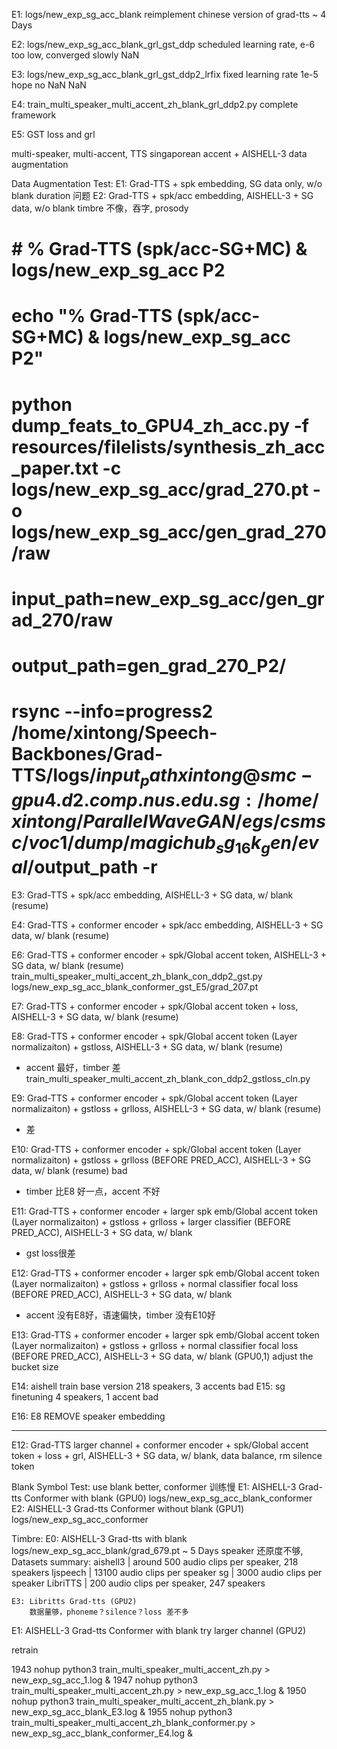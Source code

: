 E1: logs/new_exp_sg_acc_blank
reimplement chinese version of grad-tts
~ 4 Days

E2: logs/new_exp_sg_acc_blank_grl_gst_ddp
scheduled learning rate, e-6 too low, converged slowly
NaN

E3: logs/new_exp_sg_acc_blank_grl_gst_ddp2_lrfix
fixed learning rate 1e-5 hope no NaN
NaN

E4: train_multi_speaker_multi_accent_zh_blank_grl_ddp2.py
complete framework

E5: GST loss and grl



multi-speaker, multi-accent, TTS 
singaporean accent + AISHELL-3 data augmentation

Data Augmentation Test:
E1: Grad-TTS + spk embedding, SG data only, w/o blank
    duration 问题
E2: Grad-TTS + spk/acc embedding, AISHELL-3 + SG data, w/o blank
    timbre 不像，吞字, prosody

# # % Grad-TTS (spk/acc-SG+MC) & logs/new_exp_sg_acc P2
# echo "% Grad-TTS (spk/acc-SG+MC) & logs/new_exp_sg_acc P2"
# python dump_feats_to_GPU4_zh_acc.py -f resources/filelists/synthesis_zh_acc_paper.txt -c logs/new_exp_sg_acc/grad_270.pt -o logs/new_exp_sg_acc/gen_grad_270/raw

# input_path=new_exp_sg_acc/gen_grad_270/raw 
# output_path=gen_grad_270_P2/
# rsync --info=progress2 /home/xintong/Speech-Backbones/Grad-TTS/logs/$input_path xintong@smc-gpu4.d2.comp.nus.edu.sg:/home/xintong/ParallelWaveGAN/egs/csmsc/voc1/dump/magichub_sg_16k_gen/eval/$output_path -r

E3: Grad-TTS + spk/acc embedding, AISHELL-3 + SG data, w/ blank (resume)
    
E4: Grad-TTS + conformer encoder + spk/acc embedding, AISHELL-3 + SG data, w/ blank  (resume)

E6: Grad-TTS + conformer encoder + spk/Global accent token, AISHELL-3 + SG data, w/ blank (resume)
    train_multi_speaker_multi_accent_zh_blank_con_ddp2_gst.py
    logs/new_exp_sg_acc_blank_conformer_gst_E5/grad_207.pt

E7: Grad-TTS + conformer encoder + spk/Global accent token + loss, AISHELL-3 + SG data, w/ blank (resume)

E8: Grad-TTS + conformer encoder + spk/Global accent token (Layer normalizaiton) + gstloss, AISHELL-3 + SG data, w/ blank (resume)
- accent 最好，timber 差
train_multi_speaker_multi_accent_zh_blank_con_ddp2_gstloss_cln.py

E9: Grad-TTS + conformer encoder + spk/Global accent token (Layer normalizaiton) + gstloss + grlloss, AISHELL-3 + SG data, w/ blank (resume)
- 差

E10: Grad-TTS + conformer encoder + spk/Global accent token (Layer normalizaiton) + gstloss + grlloss (BEFORE PRED_ACC), AISHELL-3 + SG data, w/ blank (resume) bad
- timber 比E8 好一点，accent 不好

E11: Grad-TTS + conformer encoder + larger spk emb/Global accent token (Layer normalizaiton) + gstloss + grlloss + larger classifier (BEFORE PRED_ACC), AISHELL-3 + SG data, w/ blank 
- gst loss很差

E12: Grad-TTS + conformer encoder + larger spk emb/Global accent token (Layer normalizaiton) + gstloss + grlloss + normal classifier focal loss (BEFORE PRED_ACC), AISHELL-3 + SG data, w/ blank 
- accent 没有E8好，语速偏快，timber 没有E10好


E13: Grad-TTS + conformer encoder + larger spk emb/Global accent token (Layer normalizaiton) + gstloss + grlloss + normal classifier focal loss (BEFORE PRED_ACC), AISHELL-3 + SG data, w/ blank (GPU0,1)
adjust the bucket size

E14: aishell train base version 218 speakers, 3 accents bad
E15: sg finetuning 4 speakers, 1 accent bad

E16: E8 REMOVE speaker embedding

------------------------
E12: Grad-TTS larger channel + conformer encoder + spk/Global accent token + loss + grl, AISHELL-3 + SG data, w/ blank, data balance, rm silence token


Blank Symbol Test: use blank better, conformer 训练慢
    E1: AISHELL-3 Grad-tts Conformer with blank (GPU0)
        logs/new_exp_sg_acc_blank_conformer
    E2: AISHELL-3 Grad-tts Conformer without blank (GPU1)
        logs/new_exp_sg_acc_conformer   

Timbre:
    E0: AISHELL-3 Grad-tts with blank
        logs/new_exp_sg_acc_blank/grad_679.pt 
        ~ 5 Days
        speaker 还原度不够, 
        Datasets summary:
            aishell3 | around 500 audio clips per speaker, 218 speakers
            ljspeech | 13100 audio clips per speaker
            sg | 3000 audio clips per speaker
            LibriTTS | 200 audio clips per speaker, 247 speakers
    
    E3: Libritts Grad-tts (GPU2)
        数据量够，phoneme？silence？loss 差不多

E1: AISHELL-3 Grad-tts Conformer with blank try larger channel (GPU2)
    

retrain

 1943  nohup python3 train_multi_speaker_multi_accent_zh.py > new_exp_sg_acc_1.log &
 1947  nohup python3 train_multi_speaker_multi_accent_zh.py > new_exp_sg_acc_1.log &
 1950  nohup python3 train_multi_speaker_multi_accent_zh_blank.py > new_exp_sg_acc_blank_E3.log &
 1955  nohup python3 train_multi_speaker_multi_accent_zh_blank_conformer.py > new_exp_sg_acc_blank_conformer_E4.log &